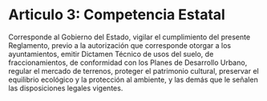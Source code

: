 # Articulo 3: Competencia Estatal

Corresponde al Gobierno del Estado, vigilar el cumplimiento del presente Reglamento, previo a la autorización que corresponde otorgar a los ayuntamientos, emitir Dictamen Técnico de usos del suelo, de fraccionamientos, de conformidad con los Planes de Desarrollo Urbano, regular el mercado de terrenos, proteger el patrimonio cultural, preservar el equilibrio ecológico y la protección al ambiente, y las demás que le señalen las disposiciones legales vigentes.
